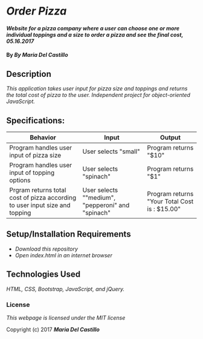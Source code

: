 # _Order Pizza_

#### _Website for a pizza company where a user can choose one or more individual toppings and a size to order a pizza and see the final cost, 05.16.2017_

#### By _**By Maria Del Castillo**_

## Description

_This application takes user input for pizza size and toppings and returns the total cost of pizza to the user. Independent project for object-oriented JavaScript._

## Specifications:

Behavior | Input | Output
--- | --- | ---
 Program handles user input of pizza size | User selects "small" | Program returns "$10"
 Program handles user input of topping options| User selects "spinach" | Program returns "$1"
 Prgram returns total cost of pizza according to user input size and topping| User selects ""medium", "pepperoni" and "spinach"  | Program returns "Your Total Cost is : $15.00"

## Setup/Installation Requirements

* _Download this repository_
* _Open index.html in an internet browser_

## Technologies Used

_HTML, CSS, Bootstrap, JavaScript, and jQuery._

### License

*This webpage is licensed under the MIT license*

Copyright (c) 2017 **_Maria Del Castillo_**
